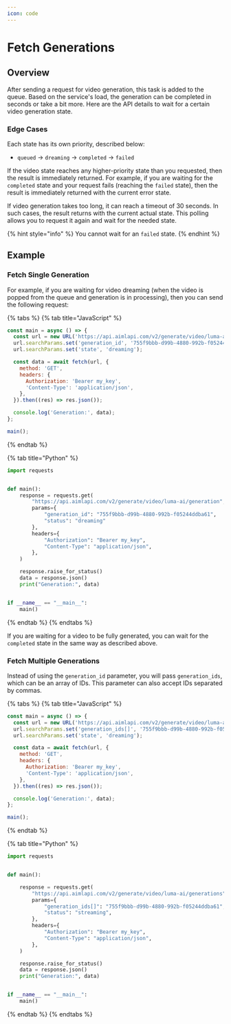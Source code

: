 ```yaml
---
icon: code
---
```


# Fetch Generations

## Overview

After sending a request for video generation, this task is added to the queue. Based on the service's load, the generation can be completed in seconds or take a bit more. Here are the API details to wait for a certain video generation state.

### Edge Cases

Each state has its own priority, described below:

* `queued` -> `dreaming` -> `completed` -> `failed`

If the video state reaches any higher-priority state than you requested, then the result is immediately returned. For example, if you are waiting for the `completed` state and your request fails (reaching the `failed` state), then the result is immediately returned with the current error state.

If video generation takes too long, it can reach a timeout of 30 seconds. In such cases, the result returns with the current actual state. This polling allows you to request it again and wait for the needed state.

{% hint style="info" %}
You cannot wait for an `failed` state.
{% endhint %}

## Example

### Fetch Single Generation

For example, if you are waiting for video dreaming (when the video is popped from the queue and generation is in processing), then you can send the following request:

{% tabs %}
{% tab title="JavaScript" %}
```javascript
const main = async () => {
  const url = new URL('https://api.aimlapi.com/v2/generate/video/luma-ai/generation');
  url.searchParams.set('generation_id', '755f9bbb-d99b-4880-992b-f05244ddba61');
  url.searchParams.set('state', 'dreaming');

  const data = await fetch(url, {
    method: 'GET',
    headers: {
      Authorization: 'Bearer my_key',
      'Content-Type': 'application/json',
    },
  }).then((res) => res.json());

  console.log('Generation:', data);
};

main();

```
{% endtab %}

{% tab title="Python" %}
```python
import requests


def main():
    response = requests.get(
        "https://api.aimlapi.com/v2/generate/video/luma-ai/generation",
        params={
            "generation_id": "755f9bbb-d99b-4880-992b-f05244ddba61",
            "status": "dreaming"
        },
        headers={
            "Authorization": "Bearer my_key",
            "Content-Type": "application/json",
        },
    )

    response.raise_for_status()
    data = response.json()
    print("Generation:", data)


if __name__ == "__main__":
    main()
```
{% endtab %}
{% endtabs %}

If you are waiting for a video to be fully generated, you can wait for the `completed` state in the same way as described above.

### Fetch Multiple Generations

Instead of using the `generation_id` parameter, you will pass `generation_ids`, which can be an array of IDs. This parameter can also accept IDs separated by commas.

{% tabs %}
{% tab title="JavaScript" %}
```javascript
const main = async () => {
  const url = new URL('https://api.aimlapi.com/v2/generate/video/luma-ai/generations');
  url.searchParams.set('generation_ids[]', '755f9bbb-d99b-4880-992b-f05244ddba61');
  url.searchParams.set('state', 'dreaming');

  const data = await fetch(url, {
    method: 'GET',
    headers: {
      Authorization: 'Bearer my_key',
      'Content-Type': 'application/json',
    },
  }).then((res) => res.json());

  console.log('Generation:', data);
};

main();

```
{% endtab %}

{% tab title="Python" %}
```python
import requests


def main():

    response = requests.get(
        "https://api.aimlapi.com/v2/generate/video/luma-ai/generations",
        params={
            "generation_ids[]": "755f9bbb-d99b-4880-992b-f05244ddba61",
            "status": "streaming",
        },
        headers={
            "Authorization": "Bearer my_key",
            "Content-Type": "application/json",
        },
    )

    response.raise_for_status()
    data = response.json()
    print("Generation:", data)


if __name__ == "__main__":
    main()

```
{% endtab %}
{% endtabs %}
